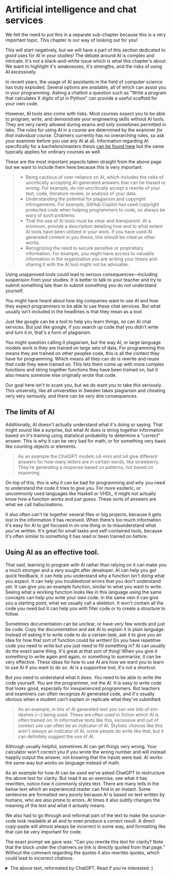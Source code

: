 # Artificial intelligence and chat services

We felt the need to put this in a separate sub-chapter because this is a very
important topic. This chapter is our way of looking out for you!

This will start negatively, but we will have a part of this section dedicated to
_good_ uses for AI in your studies! The debate around AI is complex and
intricate. It's not a black-and-white issue which is what this chapter's about.
We want to highlight it's weaknesses, it's strengths, and the risks of using
AI excessively.

In recent years, the usage of AI assistants in the field of computer science has
truly exploded. Several options are available, all of which can assist you in
your programming. Asking a chatbot a question such as "Write a program that
calculates X digits of pi in Python" can provide a useful scaffold for your own
code.

However, AI tools also come with risks. Most courses expect you to be able to
program, write, and demonstrate your engineering skills without AI tools. They
are very rarely allowed during exams and only sometimes permitted in labs. The
rules for using AI in a course are determined by the examiner _for that
individual course_. Chalmers currently has no overarching rules, so ask your
examiner before you use any AI at all. Information regarding AI specifically
for a bachelors/masters thesis [can be found
here](https://www.chalmers.se/utbildning/dina-studier/kandidat-och-examensarbete/regler-for-anvandning-av-ai-verktyg/)
but the same typically applies for ordinary courses as well. 

These are the most important aspects taken straight from the above page but we
want to include them here because this is very important:

> - Being cautious of over-reliance on AI, which includes the risks of
>   uncritically accepting AI-generated answers that can be biased or wrong. For
>   example, do not uncritically accept a rewrite of your text, code, literature
>   review, or analysis of your data.
> - Understanding the potential for plagiarism and copyright infringements. For
>   example, GitHub Copilot has used copyright protected code when helping
>   programmers to code, so always be wary of such problems.
> - That the use of AI tools must be clear and transparent. At a minimum,
>   provide a description detailing how and to what extent AI tools have been
>   utilized in your work. If you have used AI generated content in you thesis,
>   this should be cited as other works.
> - Recognizing the need to secure sensitive or proprietary information. For
>   example, you might have access to valuable information in the organization
>   you are writing your thesis and sharing it with the AI tool might not be
>   advisable.

Using unapproved tools could lead to serious consequences—including
suspension from your studies. It is better to talk to your teacher and try to
submit something late than to submit something you do not understand
yourself.

You might have heard about how big companies want to use AI and how they expect
programmers to be able to use these chat services. But what usually isn't
included in the headlines is that they mean as a _tool_.

Just like google can be a tool to help you learn things, so can AI chat
services. But just like google, if you search up code that you didn't write and
turn it in, that's a form of plagiarism.

You might question calling it plagiarism, but the way AI, or large language
models work is they are trained on large sets of data. For programming this
means they are trained on other peoples code, this is all the context they have
for programming. Which means all they can do is rewrite and reuse _that_ code
they were trained on. This lets them come up with more complex functions and
string together functions they have been trained on, but it also means someone
else originally wrote that code.

Our goal here isn't to scare you, but we do want you to take this seriously.
This university, like all universities in Sweden takes plagiarism and cheating
very very seriously, and there can be very dire consequences.

## The limits of AI

Additionally, AI doesn't actually understand what it's doing or saying. That
might sound like a surprise, but what AI does is string together information
based on it's training using statistical probability to determine a "correct"
answer. This is why it can be very bad for math, or for something very basic like
counting objects or elements. 

> As an example the ChatGPT models o4-mini and o4 give different answers for how
> many letters are in certain words, like strawberry. They're generating a
> response based on patterns, not based on reasoning.

On top of this, this is why it can be bad for programming and why you need to
understand the code it tries to give you. For more esoteric, or uncommonly used
languages like Haskell or VHDL, it might not actually know how a function works
and just guess. These sorts of answers are what we call hallucinations. 

It also often can't tie together several files or big projects, because it gets
lost in the information it has received. When there's too much information it's
easy for AI to get focused in on one thing or to misunderstand what you've
written. It's great for small tasks and self-contained tools, because it's often
similar to something it has read or been trained on before.

## Using AI as an effective tool.

That said, learning to program with AI rather than relying on it can make you a
much stronger and a very sought after developer. AI can help you get quick
feedback, it can help you understand why a function isn't doing what you expect.
It can help you troubleshoot errors that you don't understand yet. It can give
you an example function, similar to what you want to write. Seeing what a
working function looks like in this language using the same concepts can help
you write your own code. In the same vein it can give you a starting point, what
we usually call a skeleton. It won't contain all the code you need but it can
help you with filler code or to create a structure to follow.

Sometimes documentation can be unclear, or have very few words and just be code.
Copy the documentation and ask AI to explain it in plain language. Instead of
asking it to write code to do a certain task, ask it to give you an idea for how
that sort of function could be written! Do you have repetitive code you need to
write but you just need to fill something in? AI can usually do the exact same
thing. It's great at that sort of thing! When you give it something to write
again and again, or something to summarize, it can be very effective. These
ideas for how to use AI are how we want you to learn to use AI if you want to do
so. AI is a supportive tool, it's not a shortcut.

But _you_ need to understand what it does. _You_ need to be able to write the
code yourself. _You_ are the programmer, not the AI. It is easy to write code
that looks good, especially for inexperienced programmers. But teachers and
examiners can often recognize AI generated code, and it's usually obvious when a
student can't explain or replicate what they've submitted.

> As an example, in lots of AI generated text you can see lots of em-dashes (—)
> being used. These are often used in fiction which AI is often trained on. In
> informative texts like this, excessive and out of context use can often be an
> indicator of AI. Stylistic choices like this aren't _always_ an indicator of
> AI, some people do write like that, but it can definitely suggest the use of
> AI.

Although usually helpful, sometimes AI can get things very wrong. Your
calculator won't correct you if you wrote the wrong number and will instead
happily output the answer, not knowing that the inputs were bad. AI works the
same way but works on language instead of math.

As an example for how AI can be used we've asked ChatGPT to restructure the
above text for clarity. But read it as an exercise, see what it has rewritten,
notice how it commonly styles text. There are many tells in the below text which
an experienced reader can find in an instant. Some sentences are formatted very
poorly because AI is based on text written by humans, who are also prone to
errors. At times it also subtly changes the meaning of the text and what it
actually means. 

We also had to go through and reformat part of the text to make the
source-code look readable at all and to even produce a correct result. A direct
copy-paste will almost always be incorrect in some way, and formatting like that
can be very important for code. 

The exact prompt we gave was: "Can you rewrite this text for clarity? Note that
the block under the chalmers.se link is directly quoted from that page." Without
the comment regarding the quotes it also rewrites quotes, which could lead to
incorrect citations. 

<details>
<summary> The above text, reformated by ChatGPT. Read if you're interested :) </summary>

# Artificial Intelligence and Chat Services

We’ve given AI its own section because it’s an important and rapidly evolving topic. This chapter is meant to look out for you and help you navigate its use responsibly.

We’ll begin with the potential risks—but we’ll also cover positive ways AI can support your studies. The debate around AI is complex, and this section aims to highlight its strengths, its weaknesses, and the risks of overuse.

In recent years, AI assistants have become common in computer science. Many tools can assist with programming. For example, asking a chatbot “Write a program that calculates X digits of pi in Python” can give you a useful starting point for your own code.

However, there are important risks to be aware of. Most courses expect you to demonstrate programming, writing, and engineering skills without the help of AI tools. AI is rarely permitted during exams and is only occasionally allowed in labs. Each course examiner sets their own rules. Currently, Chalmers has no university-wide policy, so always check with your examiner before using AI.

Information about AI use in bachelor’s or master’s theses can be found here, but similar principles usually apply to regular courses.

Below are the key points quoted directly from the Chalmers page (emphasis added because of their importance):

> - "Being cautious of over-reliance on AI, which includes the risks of
> uncritically accepting AI-generated answers that can be biased or wrong.
> For example, do not uncritically accept a rewrite of your text, code,
> literature review, or analysis of your data."
> - "Understanding the potential for plagiarism and copyright infringements. For
> example, GitHub Copilot has used copyright protected code when helping
> programmers to code, so always be wary of such problems."
> - "That the use of AI tools must be clear and transparent. At a minimum,
> provide a description detailing how and to what extent AI tools have been
> utilized in your work. If you have used AI generated content in you thesis,
> this should be cited as other works."
> - "Recognizing the need to secure sensitive or proprietary information. For
> example, you might have access to valuable information in the organization you
> are writing your thesis and sharing it with the AI tool might not be
> advisable."

Using unapproved tools can have serious consequences—including suspension. It is always safer to ask your teacher for guidance, even if it means submitting work late, than to submit work you don’t understand yourself.

Many companies encourage developers to use AI tools—but they intend for them to be used as assistive tools, not as a replacement for your own work.

Like Google, AI chat services can be helpful for learning. But also like Google, if you copy code you didn’t write and submit it as your own, that is plagiarism.

You might wonder whether this truly counts as plagiarism. But remember: large language models (LLMs) like ChatGPT are trained on vast datasets that include other people’s code. This means that any code they produce is based on patterns learned from existing work. While AI can combine and adapt these patterns to create new functions, the underlying building blocks were originally written by someone else.

We’re not trying to scare you—but we do want you to take this seriously. Like all Swedish universities, Chalmers treats plagiarism and cheating very seriously, and violations can have serious consequences.
## The Limits of AI

AI doesn’t “understand” what it’s doing. It generates responses by predicting the most likely next words based on its training data—not by reasoning.

This is why AI sometimes performs poorly at math or even basic counting.

> For example, ChatGPT models o4-mini and o4 sometimes give different answers when asked how many letters are in a word like “strawberry.” They generate responses based on patterns, not actual reasoning.

Similarly, AI can produce flawed programming solutions—especially in less common languages such as Haskell or VHDL—by guessing how a function should work. Incorrect or fabricated outputs are often called hallucinations.

AI also struggles with large, multi-file projects. It can lose track of context or misinterpret your instructions. AI is more effective for smaller, self-contained tasks where its training has covered similar examples.

## Using AI as an Effective Tool

If you learn with AI rather than relying on it, you can become a stronger and more valuable developer. AI can:

- Provide quick feedback on your code

- Help you troubleshoot unfamiliar errors

- Offer examples of how a function might be structured

- Suggest skeletons or templates you can build on

When documentation is unclear, you can paste it into an AI chat and ask for a plain-language explanation. Rather than asking AI to solve your entire problem, ask it to outline a possible approach you can then implement yourself.

AI is especially good at repetitive tasks—like writing boilerplate code—or summarizing information. In these contexts, it can save time while still requiring you to understand the output.

But it’s essential that you understand what AI is doing. You are the programmer, not the AI. AI-generated code can look convincing, but teachers and examiners can often recognize it—especially if a student can’t explain or reproduce it.

> For example, AI-generated writing often contains stylistic patterns, such as frequent use of em dashes (—), which are common in fiction text. While not always an indicator of AI, such patterns can raise suspicion if they don’t match your usual writing style.

Just like a calculator doesn’t know if you entered the wrong number, AI doesn’t know if your inputs are wrong—it will still produce an answer. AI works on language in the same way a calculator works on numbers: it processes inputs without judgment.

</details>
